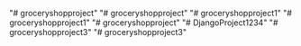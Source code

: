 "# groceryshopproject" 
"# groceryshopproject" 
"# groceryshopproject1" 
"# groceryshopproject1" 
"# groceryshopproject" 
"# DjangoProject1234" 
"# groceryshopproject3" 
"# groceryshopproject3" 
